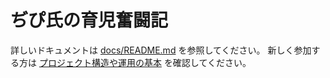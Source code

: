 # ぢぴ氏の育児奮闘記

詳しいドキュメントは [docs/README.md](docs/README.md) を参照してください。
新しく参加する方は [プロジェクト構造や運用の基本](docs/CONTRIBUTING.md) を確認してください。
